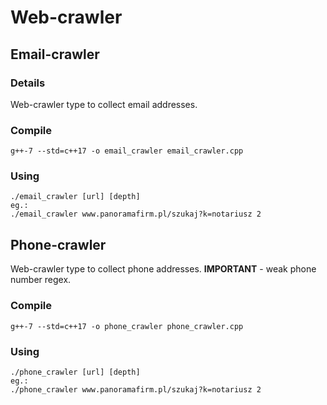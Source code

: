 # Web-crawler

## Email-crawler
### Details
Web-crawler type to collect email addresses.
### Compile
```
g++-7 --std=c++17 -o email_crawler email_crawler.cpp
```
### Using
```
./email_crawler [url] [depth]
eg.:
./email_crawler www.panoramafirm.pl/szukaj?k=notariusz 2
```

## Phone-crawler
Web-crawler type to collect phone addresses.
**IMPORTANT** - weak phone number regex.
### Compile
```
g++-7 --std=c++17 -o phone_crawler phone_crawler.cpp
```
### Using
```
./phone_crawler [url] [depth]
eg.:
./phone_crawler www.panoramafirm.pl/szukaj?k=notariusz 2
```